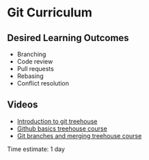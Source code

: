 # Git Curriculum

## Desired Learning Outcomes
* Branching
* Code review
* Pull requests
* Rebasing
* Conflict resolution

## Videos
* [Introduction to git treehouse](https://teamtreehouse.com/library/introduction-to-git)
* [Github basics treehouse course](https://teamtreehouse.com/library/github-basics)
* [Git branches and merging treehouse course](https://teamtreehouse.com/library/git-branches-and-merging)

Time estimate: 1 day
